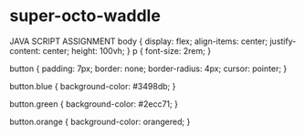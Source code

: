 # super-octo-waddle
JAVA SCRIPT ASSIGNMENT
 body {
   display: flex;
   align-items: center;
   justify-content: center;
   height: 100vh;
      }
p {
   font-size: 2rem;
}

button {
    padding: 7px;
    border: none;
    border-radius: 4px;
    cursor: pointer;
}

button.blue {
    background-color: #3498db;
}

button.green {
    background-color: #2ecc71;
}

button.orange {
   background-color: orangered;
}

